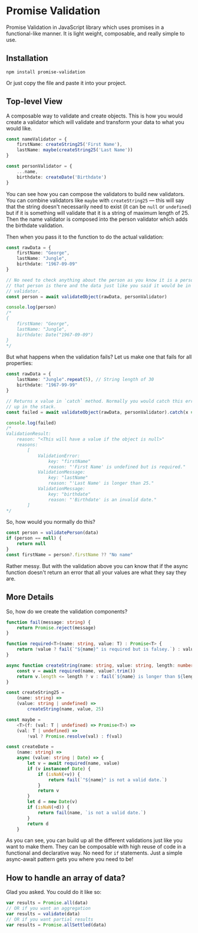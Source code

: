 # Promise Validation

Promise Validation in JavaScript library which uses promises in a
functional-like manner. It is light weight, composable, and really simple to
use.

## Installation

```
npm install promise-validation
```

Or just copy the file and paste it into your project.

## Top-level View

A composable way to validate and create objects. This is how you would create a
validator which will validate and transform your data to what you would like.

```typescript
const nameValidator = {
    firstName: createString25('First Name'),
    lastName: maybe(createString25('Last Name'))
}

const personValidator = {
    ...name,
    birthdate: createDate('Birthdate')
}
```

You can see how you can compose the validators to build new validators. You can
combine validators like `maybe` with `createString25` — this will say that the
string doesn't necessarily need to exist (it can be `null` or `undefined`) but
if it is something will validate that it is a string of maximum length of 25.
Then the name validator is composed into the person validator which adds the
birthdate validation.

Then when you pass it to the function to do the actual validation:

```typescript
const rawData = {
    firstName: "George",
    lastName: "Jungle",
    birthdate: "1967-09-09"
}

// No need to check anything about the person as you know it is a person and
// that person is there and the data just like you said it would be in the
// validator.
const person = await validateObject(rawData, personValidator)

console.log(person)
/*
{
    firstName: "George",
    lastName: "Jungle",
    birthdate: Date("1967-09-09")
}
*/
```

But what happens when the validation fails? Let us make one that fails for all
properties:

```typescript
const rawData = {
    lastName: "Jungle".repeat(5), // String length of 30
    birthdate: "1967-99-99"
}

// Returns x value in `catch` method. Normally you would catch this error higher
// up in the stack.
const failed = await validateObject(rawData, personValidator).catch(x => x)

console.log(failed)
/*
ValidationResult:
    reason: "<This will have a value if the object is null>"
    reasons:
        [
            ValidationError:
                key: "firstName"
                reason: "'First Name' is undefined but is required."
            ValidationMessage:
                key: "lastName"
                reason: "'Last Name' is longer than 25."
            ValidationMessage:
                key: "birthdate"
                reason: "'Birthdate' is an invalid date."
        ]
*/
```

So, how would you normally do this?

```typescript
const person = validatePerson(data)
if (person == null) {
    return null
}
const firstName = person?.firstName ?? "No name"
```

Rather messy. But with the validation above you can know that if the async
function doesn't return an error that all your values are what they say they
are.

## More Details

So, how do we create the validation components?

```typescript
function fail(message: string) {
    return Promise.reject(message)
}

function required<T>(name: string, value: T) : Promise<T> {
    return !value ? fail(`"${name}" is required but is falsey.`) : value
}

async function createString(name: string, value: string, length: number) {
    const v = await required(name, value?.trim())
    return v.length <= length ? v : fail(`${name} is longer than ${length} characters.`)
}

const createString25 =
    (name: string) =>
    (value: string | undefined) =>
        createString(name, value, 25)

const maybe =
    <T>(f: (val: T | undefined) => Promise<T>) =>
    (val: T | undefined) =>
        !val ? Promise.resolve(val) : f(val)

const createDate =
    (name: string) =>
    async (value: string | Date) => {
        let v = await required(name, value)
        if (v instanceof Date) {
            if (isNaN(+v)) {
                return fail(`"${name}" is not a valid date.`)
            }
            return v
        }
        let d = new Date(v)
        if (isNaN(+d)) {
            return fail(name, `is not a valid date.`)
        }
        return d
    }
```

As you can see, you can build up all the different validations just like you
want to make them. They can be composable with high reuse of code in a
functional and declarative way. No need for `if` statements. Just a simple
async-await pattern gets you where you need to be!

## How to handle an array of data?

Glad you asked. You could do it like so:

```typescript
var results = Promise.all(data)
// OR if you want an aggregation
var results = validate(data)
// OR if you want partial results
var results = Promise.allSettled(data)
```

